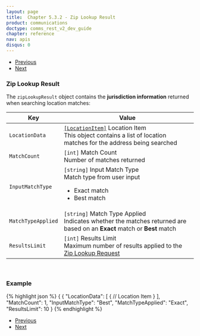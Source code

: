 ```yaml
---
layout: page
title:  Chapter 5.3.2 - Zip Lookup Result
product: communications
doctype: comms_rest_v2_dev_guide
chapter: reference
nav: apis
disqus: 0
---
```


<ul class="pager">
  <li class="previous"><a href="/communications/dev-guide_rest_v2/reference/zip-lookup-request/"><i class="glyphicon glyphicon-chevron-left"></i>Previous</a></li>
  <li class="next"><a href="/communications/dev-guide_rest_v2/reference/location-item/">Next<i class="glyphicon glyphicon-chevron-right"></i></a></li>
</ul>

<h3>Zip Lookup Result</h3>

The <code>zipLookupResult</code> object contains the <b>jurisdiction information</b> returned when searching location matches:

<div class="mobile-table">
  <table class="styled-table">
    <thead>
      <tr>
        <th>Key</th>
        <th>Value</th>
      </tr>
    </thead>
    <tbody>
      <tr>
            <td><code>LocationData</code></td>
            <td><a class="dev-guide-link" href="/communications/dev-guide_rest_v2/reference/location-item/"><code>[LocationItem]</code></a> Location Item
            <br>
            This object contains a list of location matches for the address being searched
            </td>
        </tr>
        <tr>
            <td><code>MatchCount</code></td>
            <td><code>[int]</code> Match Count
            <br/>
            Number of matches returned
            </td>
        </tr>
        <tr>
            <td><code>InputMatchType</code></td>
            <td><code>[string]</code> Input Match Type
            <br/>
            Match type from user input
            <ul class="dev-guide-list">
                <li>Exact match</li>
                <li>Best match</li>
            </ul>
            </td>
        </tr>
        <tr>
            <td><code>MatchTypeApplied</code></td>
            <td><code>[string]</code> Match Type Applied
            <br/>
            Indicates whether the matches returned are based on an <b>Exact</b> match or <b>Best</b> match
            </td>
        </tr>
        <tr>
            <td><code>ResultsLimit</code></td>
            <td><code>[int]</code> Results Limit
            <br/>
            Maximum number of results applied to the <a class="dev-guide-link" href="/communications/dev-guide_rest_v2/reference/zip-lookup-request/">Zip Lookup Request</a>
            </td>
        </tr>
    </tbody>
  </table>
</div>
<br>

<h3>Example</h3>

{% highlight json %}
{
  {
  "LocationData": [
    {
      // Location Item
    }
  ],
  "MatchCount": 1,
  "InputMatchType": "Best",
  "MatchTypeApplied": "Exact",
  "ResultsLimit": 10
}
{% endhighlight %}

<ul class="pager">
  <li class="previous"><a href="/communications/dev-guide_rest_v2/reference/zip-lookup-request/"><i class="glyphicon glyphicon-chevron-left"></i>Previous</a></li>
  <li class="next"><a href="/communications/dev-guide_rest_v2/reference/location-item/">Next<i class="glyphicon glyphicon-chevron-right"></i></a></li>
</ul>